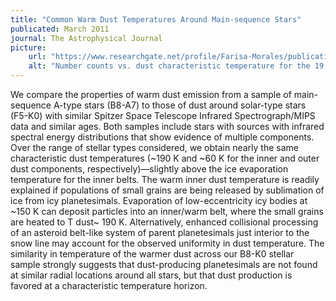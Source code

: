 ```yaml
---
title: "Common Warm Dust Temperatures Around Main-sequence Stars"
publicated: March 2011
journal: The Astrophysical Journal
picture:
    url: "https://www.researchgate.net/profile/Farisa-Morales/publication/231000000/figure/fig1/AS:340898400489479@1458287920477/Number-counts-vs-dust-characteristic-temperature-for-the-19-solar-type-sources-top-and.png"
    alt: "Number counts vs. dust characteristic temperature for the 19 solar-type sources (top) and 50 A-type sources (bottom) in bins of 20 K."
---
```

We compare the properties of warm dust emission from a sample of main-sequence A-type stars (B8-A7) to those of dust around solar-type stars (F5-K0) with similar Spitzer Space Telescope Infrared Spectrograph/MIPS data and similar ages. Both samples include stars with sources with infrared spectral energy distributions that show evidence of multiple components. Over the range of stellar types considered, we obtain nearly the same characteristic dust temperatures (~190 K and ~60 K for the inner and outer dust components, respectively)—slightly above the ice evaporation temperature for the inner belts. The warm inner dust temperature is readily explained if populations of small grains are being released by sublimation of ice from icy planetesimals. Evaporation of low-eccentricity icy bodies at ~150 K can deposit particles into an inner/warm belt, where the small grains are heated to T dust~ 190 K. Alternatively, enhanced collisional processing of an asteroid belt-like system of parent planetesimals just interior to the snow line may account for the observed uniformity in dust temperature. The similarity in temperature of the warmer dust across our B8-K0 stellar sample strongly suggests that dust-producing planetesimals are not found at similar radial locations around all stars, but that dust production is favored at a characteristic temperature horizon.

